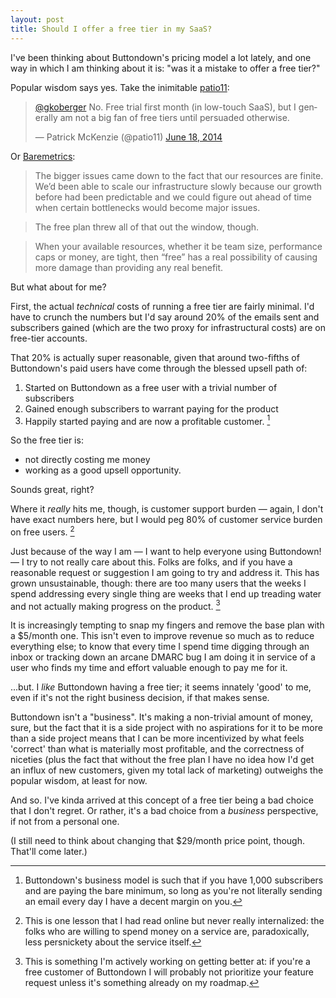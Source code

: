 ```yaml
---
layout: post
title: Should I offer a free tier in my SaaS?
---
```

I've been thinking about Buttondown's pricing model a lot lately, and one way in which I am thinking about it is: "was it a mistake to offer a free tier?"

Popular wisdom says yes. Take the inimitable [patio11](https://twitter.com/patio11):

<blockquote class="twitter-tweet" data-lang="en"><p lang="en" dir="ltr"><a href="https://twitter.com/gkoberger?ref_src=twsrc%5Etfw">@gkoberger</a> No.  Free trial first month (in low-touch SaaS), but I generally am not a big fan of free tiers until persuaded otherwise.</p>&mdash; Patrick McKenzie (@patio11) <a href="https://twitter.com/patio11/status/479125328841830400?ref_src=twsrc%5Etfw">June 18, 2014</a></blockquote>
<script async src="https://platform.twitter.com/widgets.js" charset="utf-8"></script>

Or [Baremetrics](https://baremetrics.com/blog/freemium-saas-implode):

> The bigger issues came down to the fact that our resources are finite. We’d been able to scale our infrastructure slowly because our growth before had been predictable and we could figure out ahead of time when certain bottlenecks would become major issues.

> The free plan threw all of that out the window, though.

> When your available resources, whether it be team size, performance caps or money, are tight, then “free” has a real possibility of causing more damage than providing any real benefit.

But what about for me?

First, the actual _technical_ costs of running a free tier are fairly minimal. I'd have to crunch the numbers but I'd say around 20% of the emails sent and subscribers gained (which are the two proxy for infrastructural costs) are on free-tier accounts.

That 20% is actually super reasonable, given that around two-fifths of Buttondown's paid users have come through the blessed upsell path of:

1. Started on Buttondown as a free user with a trivial number of subscribers
2. Gained enough subscribers to warrant paying for the product
3. Happily started paying and are now a profitable customer. [^2]

So the free tier is:

- not directly costing me money 
- working as a good upsell opportunity.  

Sounds great, right?  

Where it _really_ hits me, though, is customer support burden — again, I don't have exact numbers here, but I would peg 80% of customer service burden on free users.  [^3]

Just because of the way I am — I want to help everyone using Buttondown! — I try to not really care about this.  Folks are folks, and if you have a reasonable request or suggestion I am going to try and address it. This has grown unsustainable, though: there are too many users that the weeks I spend addressing every single thing are weeks that I end up treading water and not actually making progress on the product. [^1]

It is increasingly tempting to snap my fingers and remove the base plan with a $5/month one.  This isn't even to improve revenue so much as to reduce everything else; to know that every time I spend time digging through an inbox or tracking down an arcane DMARC bug I am doing it in service of a user who finds my time and effort valuable enough to pay me for it.

...but. I *like* Buttondown having a free tier; it seems innately 'good' to me, even if it's not the right business decision, if that makes sense.

Buttondown isn't a "business".  It's making a non-trivial amount of money, sure, but the fact that it is a side project with no aspirations for it to be more than a side project means that I can be more incentivized by what feels 'correct' than what is materially most profitable, and the correctness of niceties (plus the fact that without the free plan I have no idea how I'd get an influx of new customers, given my total lack of marketing) outweighs the popular wisdom, at least for now.

And so. I've kinda arrived at this concept of a free tier being a bad choice that I don't regret.  Or rather, it's a bad choice from a _business_ perspective, if not from a personal one.

(I still need to think about changing that $29/month price point, though.  That'll come later.)

[^1]: This is something I'm actively working on getting better at: if you're a free customer of Buttondown I will probably not prioritize your feature request unless it's something already on my roadmap.
[^2]: Buttondown's business model is such that if you have 1,000 subscribers and are paying the bare minimum, so long as you're not literally sending an email every day I have a decent margin on you.
[^3]: This is one lesson that I had read online but never really internalized: the folks who are willing to spend money on a service are, paradoxically, less persnickety about the service itself.
